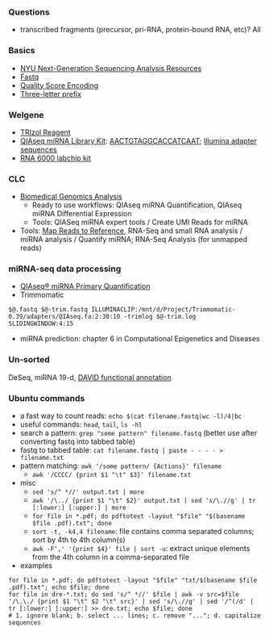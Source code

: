 ### Questions
* transcribed fragments (precursor, pri-RNA, protein-bound RNA, etc)? All 

### Basics
  * [NYU Next-Generation Sequencing Analysis Resources](https://learn.gencore.bio.nyu.edu/)  
  * [Fastq](https://learn.gencore.bio.nyu.edu/ngs-file-formats/quality-scores/)
  * [Quality Score Encoding](https://support.illumina.com/help/BaseSpace_OLH_009008/Content/Source/Informatics/BS/QualityScoreEncoding_swBS.htm)
  * [Three-letter prefix](https://www.genome.jp/kegg/catalog/org_list.html)
### Welgene
* [TRIzol Reagent](https://www.thermofisher.com/order/catalog/product/15596026#/15596026)
* [QIAseq miRNA Library Kit](https://www.qiagen.com/tw/products/discovery-and-translational-research/next-generation-sequencing/metagenomics/qiaseq-mirna-ngs/?clear=true#productdetails): [AACTGTAGGCACCATCAAT](https://www.qiagen.com/us/resources/faq?id=f12b85b4-df4f-43b5-9e82-a4fd0ddbdcc0&lang=en); [Illumina adapter sequences](https://sapac.support.illumina.com/downloads/illumina-adapter-sequences-document-1000000002694.html)
* [RNA 6000 labchip kit](https://ipmb.sinica.edu.tw/microarray/workshop/workshop-11.pdf)

### CLC
* [Biomedical Genomics Analysis](https://resources.qiagenbioinformatics.com/manuals/biomedicalgenomicsanalysis/current/index.php?manual=Introduction.html) 
  * Ready to use workflows: QIAseq miRNA Quantification, QIAseq miRNA Differential Expression
  * Tools: QIASeq miRNA expert tools / Create UMI Reads for miRNA
* Tools: 
  [Map Reads to Reference](http://resources.qiagenbioinformatics.com/manuals/clcgenomicsworkbench/900/index.php?manual=Exploring_novel_miRNAs.html), 
  RNA-Seq and small RNA analysis / miRNA analysis / Quantify miRNA; RNA-Seq Analysis (for unmapped reads)

### miRNA-seq data processing
* [QIAseq® miRNA Primary Quantification](https://www.qiagen.com/us/resources/resourcedetail?id=bea2dcfa-0a5c-47c5-afd8-8b0fe90a471a&lang=en)
* Trimmomatic
```
$@.fastq $@-trim.fastq ILLUMINACLIP:/mnt/d/Project/Trimmomatic-0.39/adapters/QIAseq.fa:2:30:10 -trimlog $@-trim.log SLIDINGWINDOW:4:15
```
* miRNA prediction: chapter 6 in Computational Epigenetics and Diseases

### Un-sorted
DeSeq, miRNA 19-d, [DAVID functional annotation](https://david.ncifcrf.gov/summary.jsp)

### Ubuntu commands
* a fast way to count reads: `echo $(cat filename.fastq|wc -l)/4|bc`
* useful commands: `head`, `tail`, `ls -hl`
* search a pattern: `grep "some pattern" filename.fastq` (better use after converting fastq into tabbed table)
* fastq to tabbed table: `cat filename.fastq | paste - - - - > filename.txt`
* pattern matching: `awk '/some pattern/ {Actions}' filename`
  * `awk '/CCCC/ {print $1 "\t" $3}' filename.txt`
* misc
  * `sed 's/^ *//' output.txt | more`
  * `awk '/\../ {print $1 "\t" $2}' output.txt | sed 's/\.//g' | tr [:lower:] [:upper:] | more`
  * `for file in *.pdf; do pdftotext -layout "$file" "$(basename $file .pdf).txt"; done`
  * `sort -t, -k4,4 filename`: file contains comma separated columns; sort by 4th to 4th column(s)  
  * `awk -F',' '{print $4}' file | sort -u`: extract unique elements from the 4th column in a comma-separated file
* examples
```
for file in *.pdf; do pdftotext -layout "$file" "txt/$(basename $file .pdf).txt"; echo $file; done
for file in dre-*.txt; do sed 's/^ *//' $file | awk -v src=$file '/\.\./ {print $1 "\t" $2 "\t" src}' | sed 's/\.//g' | sed '/^(/d' | tr [:lower:] [:upper:] >> dre.txt; echo $file; done
# 1. ignore blank; b. select ... lines; c. remove "..."; d. capitalize sequences
```
